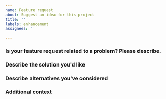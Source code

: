 ```yaml
---
name: Feature request
about: Suggest an idea for this project
title: ''
labels: enhancement
assignees: ''

---
```


### Is your feature request related to a problem? Please describe.
<!-- A clear and concise description of what the problem is.
Ex. I'm always frustrated when [...] -->

### Describe the solution you'd like
<!-- A clear and concise description of what you want to happen. -->
 
### Describe alternatives you've considered
<!-- A clear and concise description of any alternative solutions or features you've
considered. -->

### Additional context
<!-- Add any other context or screenshots about the feature request here. 
Include links to other
[Issues](https://github.com/abrhacom/terraform-provider-parspack/issues)
or
[Discussions](https://github.com/parspack/terraform-provider-parspack/discussions) -->
